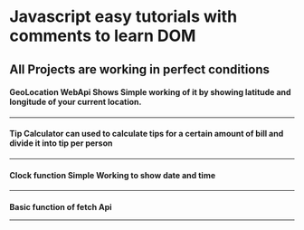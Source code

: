 <h1> Javascript easy tutorials with comments to learn DOM </h1>
<h2> All Projects are working in perfect conditions </h2>

<h4> GeoLocation WebApi Shows Simple working of it by showing latitude and longitude of your current location. </h4>
<hr>
<h4> Tip Calculator can used to calculate tips for a certain amount of bill and divide it into tip per person </h4>
<hr>
<h4> Clock function Simple Working to show date and time </h4>
<hr>
<h4> Basic function of fetch Api 
  <hr>
